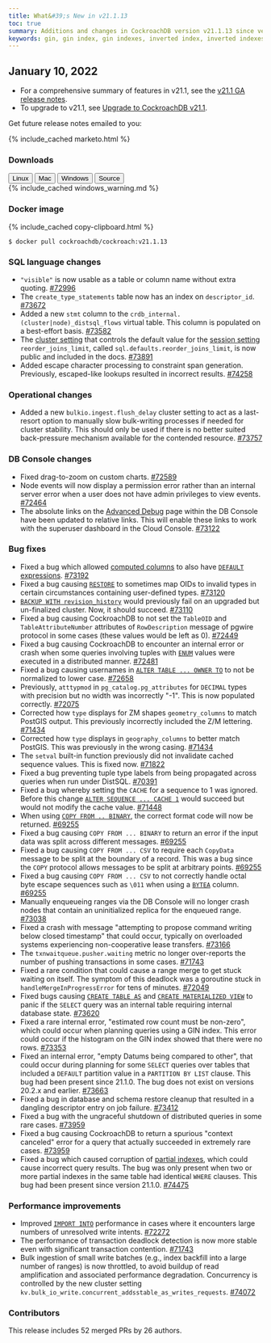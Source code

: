 ```yaml
---
title: What&#39;s New in v21.1.13
toc: true
summary: Additions and changes in CockroachDB version v21.1.13 since version v21.1.12
keywords: gin, gin index, gin indexes, inverted index, inverted indexes, accelerated index, accelerated indexes
---
```


## January 10, 2022

- For a comprehensive summary of features in v21.1, see the [v21.1 GA release notes](v21.1.0.html).
- To upgrade to v21.1, see [Upgrade to CockroachDB v21.1](../v21.1/upgrade-cockroach-version.html).

Get future release notes emailed to you:

{% include_cached marketo.html %}


### Downloads

<div id="os-tabs" class="filters clearfix">
    <a href="https://binaries.cockroachdb.com/cockroach-v21.1.13.linux-amd64.tgz"><button id="linux" class="filter-button" data-scope="linux" data-eventcategory="linux-binary-release-notes">Linux</button></a>
    <a href="https://binaries.cockroachdb.com/cockroach-v21.1.13.darwin-10.9-amd64.tgz"><button id="mac" class="filter-button" data-scope="mac" data-eventcategory="mac-binary-release-notes">Mac</button></a>
    <a href="https://binaries.cockroachdb.com/cockroach-v21.1.13.windows-6.2-amd64.zip"><button id="windows" class="filter-button" data-scope="windows" data-eventcategory="windows-binary-release-notes">Windows</button></a>
    <a href="https://binaries.cockroachdb.com/cockroach-v21.1.13.src.tgz"><button id="source" class="filter-button" data-scope="source" data-eventcategory="source-release-notes">Source</button></a>
</div>

<section class="filter-content" data-scope="windows">
{% include_cached windows_warning.md %}
</section>

### Docker image

{% include_cached copy-clipboard.html %}
~~~shell
$ docker pull cockroachdb/cockroach:v21.1.13
~~~

### SQL language changes

- `"visible"` is now usable as a table or column name without extra quoting. [#72996][#72996]
- The `create_type_statements` table now has an index on `descriptor_id`. [#73672][#73672]
- Added a new `stmt` column to the `crdb_internal.(cluster|node)_distsql_flows` virtual table. This column is populated on a best-effort basis. [#73582][#73582]
- The [cluster setting](../v21.1/cluster-settings.html) that controls the default value for the [session setting](../v21.1/set-vars.html) `reorder_joins_limit`, called `sql.defaults.reorder_joins_limit`, is now public and included in the docs. [#73891][#73891]
- Added escape character processing to constraint span generation. Previously, escaped-like lookups resulted in incorrect results. [#74258][#74258]

### Operational changes

- Added a new `bulkio.ingest.flush_delay` cluster setting to act as a last-resort option to manually slow bulk-writing processes if needed for cluster stability. This should only be used if there is no better suited back-pressure mechanism available for the contended resource. [#73757][#73757]

### DB Console changes

- Fixed drag-to-zoom on custom charts. [#72589][#72589]
- Node events will now display a permission error rather than an internal server error when a user does not have admin privileges to view events. [#72464][#72464]
- The absolute links on the [Advanced Debug](../v21.1/ui-debug-pages.html) page within the DB Console have been updated to relative links. This will enable these links to work with the superuser dashboard in the Cloud Console. [#73122][#73122]

### Bug fixes

- Fixed a bug which allowed [computed columns](../v21.1/computed-columns.html) to also have [`DEFAULT` expressions](../v21.1/default-value.html). [#73192][#73192]
- Fixed a bug causing [`RESTORE`](../v21.1/restore.html) to sometimes map OIDs to invalid types in certain circumstances containing user-defined types. [#73120][#73120]
- [`BACKUP WITH revision_history`](../v21.1/backup.html) would previously fail on an upgraded but un-finalized cluster. Now, it should succeed. [#73110][#73110]
- Fixed a bug causing CockroachDB to not set the `TableOID` and `TableAttributeNumber` attributes of `RowDescription` message of pgwire protocol in some cases (these values would be left as 0). [#72449][#72449]
- Fixed a bug causing CockroachDB to encounter an internal error or crash when some queries involving tuples with [`ENUM`](../v21.1/enum.html) values were executed in a distributed manner. [#72481][#72481]
- Fixed a bug causing usernames in [`ALTER TABLE ... OWNER TO`](../v21.1/alter-table.html) to not be normalized to lower case. [#72658][#72658]
- Previously, `atttypmod` in `pg_catalog.pg_attributes` for `DECIMAL` types with precision but no width was incorrectly "-1". This is now populated correctly. [#72075][#72075]
- Corrected how `type` displays for ZM shapes `geometry_columns` to match PostGIS output. This previously incorrectly included the Z/M lettering. [#71434][#71434]
- Corrected how `type` displays in `geography_columns` to better match PostGIS. This was previously in the wrong casing. [#71434][#71434]
- The `setval` built-in function previously did not invalidate cached sequence values. This is fixed now. [#71822][#71822]
- Fixed a bug preventing tuple type labels from being propagated across queries when run under DistSQL. [#70391][#70391]
- Fixed a bug whereby setting the `CACHE` for a sequence to 1 was ignored. Before this change [`ALTER SEQUENCE ... CACHE 1`](../v21.1/alter-sequence.html) would succeed but would not modify the cache value. [#71448][#71448]
- When using [`COPY FROM .. BINARY`](../v21.1/copy-from.html), the correct format code will now be returned. [#69255][#69255]
- Fixed a bug causing `COPY FROM ... BINARY` to return an error if the input data was split across different messages. [#69255][#69255]
- Fixed a bug causing `COPY FROM ... CSV` to require each `CopyData` message to be split at the boundary of a record. This was a bug since the `COPY` protocol allows messages to be split at arbitrary points. [#69255][#69255]
- Fixed a bug causing `COPY FROM ... CSV` to not correctly handle octal byte escape sequences such as `\011` when using a [`BYTEA`](../v21.1/bytes.html) column. [#69255][#69255]
- Manually enqueueing ranges via the DB Console will no longer crash nodes that contain an uninitialized replica for the enqueued range. [#73038][#73038]
- Fixed a crash with message "attempting to propose command writing below closed timestamp" that could occur, typically on overloaded systems experiencing non-cooperative lease transfers. [#73166][#73166]
- The `txnwaitqueue.pusher.waiting` metric no longer over-reports the number of pushing transactions in some cases. [#71743][#71743]
- Fixed a rare condition that could cause a range merge to get stuck waiting on itself. The symptom of this deadlock was a goroutine stuck in `handleMergeInProgressError` for tens of minutes. [#72049][#72049]
- Fixed bugs causing [`CREATE TABLE AS`](../v21.1/create-table-as.html) and [`CREATE MATERIALIZED VIEW`](../v21.1/create-view.html) to panic if the `SELECT` query was an internal table requiring internal database state. [#73620][#73620]
- Fixed a rare internal error, "estimated row count must be non-zero", which could occur when planning queries using a GIN index. This error could occur if the histogram on the GIN index showed that there were no rows. [#73353][#73353]
- Fixed an internal error, "empty Datums being compared to other", that could occur during planning for some `SELECT` queries over tables that included a `DEFAULT` partition value in a `PARTITION BY LIST` clause. This bug had been present since 21.1.0. The bug does not exist on versions 20.2.x and earlier. [#73663][#73663]
- Fixed a bug in database and schema restore cleanup that resulted in a dangling descriptor entry on job failure. [#73412][#73412]
- Fixed a bug with the ungraceful shutdown of distributed queries in some rare cases. [#73959][#73959]
- Fixed a bug causing CockroachDB to return a spurious "context canceled" error for a query that actually succeeded in extremely rare cases. [#73959][#73959]
- Fixed a bug which caused corruption of [partial indexes](../v21.2/partial-indexes.html), which could cause incorrect query results. The bug was only present when two or more partial indexes in the same table had identical `WHERE` clauses. This bug had been present since version 21.1.0. [#74475][#74475]

### Performance improvements

- Improved [`IMPORT INTO`](../v21.1/import.html) performance in cases where it encounters large numbers of unresolved write intents. [#72272][#72272]
- The performance of transaction deadlock detection is now more stable even with significant transaction contention. [#71743][#71743]
- Bulk ingestion of small write batches (e.g., index backfill into a large number of ranges) is now throttled, to avoid buildup of read amplification and associated performance degradation. Concurrency is controlled by the new cluster setting `kv.bulk_io_write.concurrent_addsstable_as_writes_requests`. [#74072][#74072]

### Contributors

This release includes 52 merged PRs by 26 authors.

[#69255]: https://github.com/cockroachdb/cockroach/pull/69255
[#70391]: https://github.com/cockroachdb/cockroach/pull/70391
[#71434]: https://github.com/cockroachdb/cockroach/pull/71434
[#71448]: https://github.com/cockroachdb/cockroach/pull/71448
[#71743]: https://github.com/cockroachdb/cockroach/pull/71743
[#71822]: https://github.com/cockroachdb/cockroach/pull/71822
[#72049]: https://github.com/cockroachdb/cockroach/pull/72049
[#72075]: https://github.com/cockroachdb/cockroach/pull/72075
[#72272]: https://github.com/cockroachdb/cockroach/pull/72272
[#72449]: https://github.com/cockroachdb/cockroach/pull/72449
[#72464]: https://github.com/cockroachdb/cockroach/pull/72464
[#72481]: https://github.com/cockroachdb/cockroach/pull/72481
[#72589]: https://github.com/cockroachdb/cockroach/pull/72589
[#72658]: https://github.com/cockroachdb/cockroach/pull/72658
[#72756]: https://github.com/cockroachdb/cockroach/pull/72756
[#72996]: https://github.com/cockroachdb/cockroach/pull/72996
[#73038]: https://github.com/cockroachdb/cockroach/pull/73038
[#73110]: https://github.com/cockroachdb/cockroach/pull/73110
[#73120]: https://github.com/cockroachdb/cockroach/pull/73120
[#73122]: https://github.com/cockroachdb/cockroach/pull/73122
[#73166]: https://github.com/cockroachdb/cockroach/pull/73166
[#73192]: https://github.com/cockroachdb/cockroach/pull/73192
[#73353]: https://github.com/cockroachdb/cockroach/pull/73353
[#73412]: https://github.com/cockroachdb/cockroach/pull/73412
[#73582]: https://github.com/cockroachdb/cockroach/pull/73582
[#73620]: https://github.com/cockroachdb/cockroach/pull/73620
[#73663]: https://github.com/cockroachdb/cockroach/pull/73663
[#73672]: https://github.com/cockroachdb/cockroach/pull/73672
[#73757]: https://github.com/cockroachdb/cockroach/pull/73757
[#73891]: https://github.com/cockroachdb/cockroach/pull/73891
[#73959]: https://github.com/cockroachdb/cockroach/pull/73959
[#74072]: https://github.com/cockroachdb/cockroach/pull/74072
[#74124]: https://github.com/cockroachdb/cockroach/pull/74124
[#74205]: https://github.com/cockroachdb/cockroach/pull/74205
[#74258]: https://github.com/cockroachdb/cockroach/pull/74258
[#74475]: https://github.com/cockroachdb/cockroach/pull/74475
